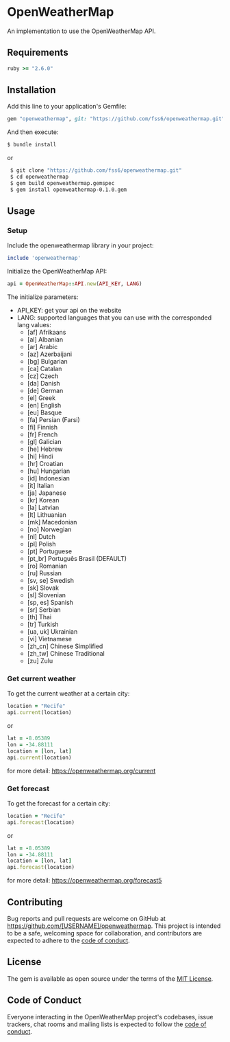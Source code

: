 # OpenWeatherMap

An implementation to use the OpenWeatherMap API.

## Requirements 

```ruby
ruby >= "2.6.0"
```

## Installation

Add this line to your application's Gemfile:

```ruby
gem "openweathermap", git: "https://github.com/fss6/openweathermap.git", branch: "main"
```
And then execute:

```bash
$ bundle install
```

or

```bash
 $ git clone "https://github.com/fss6/openweathermap.git"
 $ cd openweathermap
 $ gem build openweathermap.gemspec
 $ gem install openweathermap-0.1.0.gem
```

## Usage

### Setup
Include the openweathermap library in your project:
```ruby
include 'openweathermap'
```

Initialize the OpenWeatherMap API:
```ruby
api = OpenWeatherMap::API.new(API_KEY, LANG)
```
The initialize parameters:
* API_KEY: get your api on the website 
* LANG: supported languages that you can use with the corresponded lang values:
    * [af] Afrikaans
    * [al] Albanian
    * [ar] Arabic
    * [az] Azerbaijani
    * [bg] Bulgarian
    * [ca] Catalan
    * [cz] Czech
    * [da] Danish
    * [de] German
    * [el] Greek
    * [en] English
    * [eu] Basque
    * [fa] Persian (Farsi)
    * [fi] Finnish
    * [fr] French
    * [gl] Galician
    * [he] Hebrew
    * [hi] Hindi
    * [hr] Croatian
    * [hu] Hungarian
    * [id] Indonesian
    * [it] Italian
    * [ja] Japanese
    * [kr] Korean
    * [la] Latvian
    * [lt] Lithuanian
    * [mk] Macedonian
    * [no] Norwegian
    * [nl] Dutch
    * [pl] Polish
    * [pt] Portuguese
    * [pt_br] Português Brasil (DEFAULT)
    * [ro] Romanian
    * [ru] Russian
    * [sv, se]	Swedish
    * [sk] Slovak
    * [sl] Slovenian
    * [sp, es]	Spanish
    * [sr] Serbian
    * [th] Thai
    * [tr] Turkish
    * [ua, uk] Ukrainian
    * [vi] Vietnamese
    * [zh_cn] Chinese Simplified
    * [zh_tw] Chinese Traditional
    * [zu] Zulu

  
### Get current weather

To get the current weather at a certain city:
```ruby
location = "Recife"
api.current(location)
```
or

```ruby
lat = -8.05389
lon = -34.88111
location = [lon, lat]
api.current(location)
```

for more detail: https://openweathermap.org/current

### Get forecast

To get the forecast for a certain city:

```ruby
location = "Recife"
api.forecast(location)
```
or

```ruby
lat = -8.05389
lon = -34.88111
location = [lon, lat]
api.forecast(location)
```

for more detail: https://openweathermap.org/forecast5

## Contributing

Bug reports and pull requests are welcome on GitHub at https://github.com/[USERNAME]/openweathermap. This project is intended to be a safe, welcoming space for collaboration, and contributors are expected to adhere to the [code of conduct](https://github.com/[USERNAME]/openweathermap/blob/master/CODE_OF_CONDUCT.md).

## License

The gem is available as open source under the terms of the [MIT License](https://opensource.org/licenses/MIT).

## Code of Conduct

Everyone interacting in the OpenWeatherMap project's codebases, issue trackers, chat rooms and mailing lists is expected to follow the [code of conduct](https://github.com/[USERNAME]/openweathermap/blob/master/CODE_OF_CONDUCT.md).
